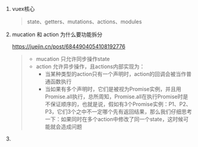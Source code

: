 1. vuex核心

   > state、getters、mutations、actions、modules

2. mucation 和 action 为什么要功能拆分

   https://juejin.cn/post/6844904054108192776

   > - mucation 只允许同步操作state
   > - action 允许异步操作，且actions内部实现为：
   >   - 当某种类型的action只有一个声明时，action的回调会被当作普通函数执行
   >   - 当如果有多个声明时，它们是被视为Promise实例，并且用Promise.all执行，总所周知，Promise.all在执行Promise时是不保证顺序的，也就是说，假如有3个Promise实例：P1、P2、P3，它们3个之中不一定哪个先有返回结果，那么我们仔细思考一下：如果同时在多个action中修改了同一个state，这时候可能就会造成问题


3. 